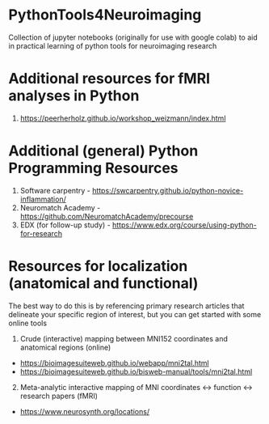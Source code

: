 # PythonTools4Neuroimaging
Collection of jupyter notebooks (originally for use with google colab) to aid in practical learning of python tools for neuroimaging research

# Additional resources for fMRI analyses in Python
1. https://peerherholz.github.io/workshop_weizmann/index.html

# Additional (general) Python Programming Resources
1. Software carpentry - https://swcarpentry.github.io/python-novice-inflammation/
2. Neuromatch Academy - https://github.com/NeuromatchAcademy/precourse
3. EDX (for follow-up study) - https://www.edx.org/course/using-python-for-research

# Resources for localization (anatomical and functional)
The best way to do this is by referencing primary research articles that delineate your specific region of interest, but you can get started with some online tools
1. Crude (interactive) mapping between MNI152 coordinates and anatomical regions (online) 
  - https://bioimagesuiteweb.github.io/webapp/mni2tal.html
  - https://bioimagesuiteweb.github.io/bisweb-manual/tools/mni2tal.html
2. Meta-analytic interactive mapping of MNI coordinates ↔ function ↔ research papers (fMRI)
  - https://www.neurosynth.org/locations/
